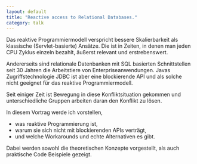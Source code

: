 ```yaml
---
layout: default
title: "Reactive access to Relational Databases."
category: talk
---
```


Das reaktive Programmiermodell verspricht bessere Skalierbarkeit als klassische (Servlet-basierte) Ansätze. 
Die ist in Zeiten, in denen man jeden CPU Zyklus einzeln bezahlt, äußerst relevant und erstrebenswert.

Andererseits sind relationale Datenbanken mit SQL basierten Schnittstellen seit 30 Jahren die Arbeitstiere von Enterpriseanwendungen.
Javas Zugriffstechnologie JDBC ist aber eine blockierende API und als solche nicht geeignet für das reaktive Programmiermodell.

Seit einiger Zeit ist Bewegung in diese Konfliktsituation gekommen und unterschiedliche Gruppen arbeiten daran den Konflikt zu lösen.

In diesem Vortrag werde ich vorstellen, 

- was reaktive Programmierung ist, 
- warum sie sich nicht mit blockierenden APIs verträgt,
- und welche Workarounds und echte Alternativen es gibt.

Dabei werden sowohl die theoretischen Konzepte vorgestellt, als auch praktische Code Beispiele gezeigt.

   




